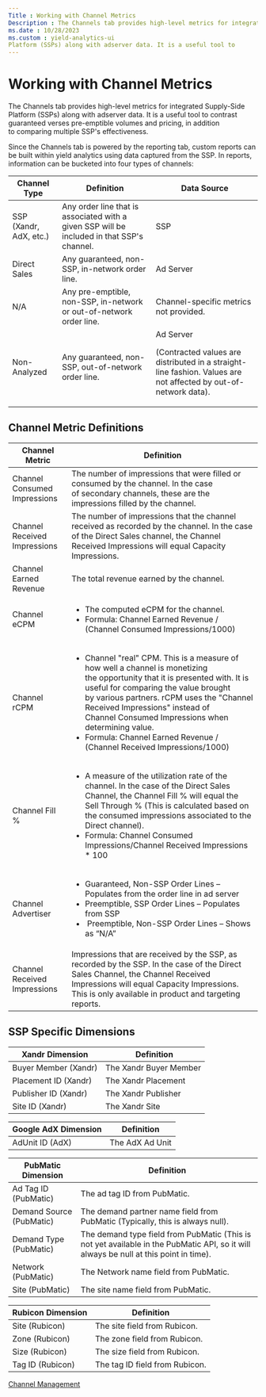 ```yaml
---
Title : Working with Channel Metrics
Description : The Channels tab provides high-level metrics for integrated Supply-Side
ms.date : 10/28/2023
ms.custom : yield-analytics-ui
Platform (SSPs) along with adserver data. It is a useful tool to
---
```



# Working with Channel Metrics



The Channels tab provides high-level metrics for integrated Supply-Side
Platform (SSPs) along with adserver data. It is a useful tool to
contrast guaranteed verses pre-emptible volumes and pricing, in addition
to comparing multiple SSP's effectiveness.

Since the Channels tab is powered by the reporting tab, custom reports
can be built within yield analytics using data captured from the SSP. In
reports, information can be bucketed into four types of channels:

<table class="table">
<thead class="thead">
<tr class="header row">
<th id="ID-000034a1__entry__1" class="entry">Channel Type</th>
<th id="ID-000034a1__entry__2" class="entry">Definition</th>
<th id="ID-000034a1__entry__3" class="entry">Data Source</th>
</tr>
</thead>
<tbody class="tbody">
<tr class="odd row">
<td class="entry" headers="ID-000034a1__entry__1">SSP (<span
class="ph">Xandr, AdX, etc.)</td>
<td class="entry" headers="ID-000034a1__entry__2">Any order line that is
associated with a given SSP will be included in that SSP's channel.</td>
<td class="entry" headers="ID-000034a1__entry__3">SSP</td>
</tr>
<tr class="even row">
<td class="entry" headers="ID-000034a1__entry__1">Direct Sales</td>
<td class="entry" headers="ID-000034a1__entry__2">Any guaranteed,
non-SSP, in-network order line.</td>
<td class="entry" headers="ID-000034a1__entry__3">Ad Server</td>
</tr>
<tr class="odd row">
<td class="entry" headers="ID-000034a1__entry__1">N/A</td>
<td class="entry" headers="ID-000034a1__entry__2">Any pre-emptible,
non-SSP, in-network or out-of-network order line.</td>
<td class="entry" headers="ID-000034a1__entry__3">Channel-specific
metrics not provided.</td>
</tr>
<tr class="even row">
<td class="entry" headers="ID-000034a1__entry__1">Non-Analyzed</td>
<td class="entry" headers="ID-000034a1__entry__2">Any guaranteed,
non-SSP, out-of-network order line.</td>
<td class="entry" headers="ID-000034a1__entry__3">Ad Server
<p>(Contracted values are distributed in a straight-line fashion. Values
are not affected by out-of-network data).</p></td>
</tr>
</tbody>
</table>



## Channel Metric Definitions

<table class="table">
<thead class="thead">
<tr class="header row">
<th id="ID-000034a1__entry__16" class="entry">Channel Metric</th>
<th id="ID-000034a1__entry__17" class="entry">Definition</th>
</tr>
</thead>
<tbody class="tbody">
<tr class="odd row">
<td class="entry" headers="ID-000034a1__entry__16">Channel Consumed
Impressions</td>
<td class="entry" headers="ID-000034a1__entry__17">The number of
impressions that were filled or consumed by the channel. In the case
of secondary channels, these are the impressions filled by the
channel.</td>
</tr>
<tr class="even row">
<td class="entry" headers="ID-000034a1__entry__16">Channel Received
Impressions</td>
<td class="entry" headers="ID-000034a1__entry__17">The number of
impressions that the channel received as recorded by the channel. In
the case of the Direct Sales channel, the Channel Received Impressions
will equal Capacity Impressions.</td>
</tr>
<tr class="odd row">
<td class="entry" headers="ID-000034a1__entry__16">Channel Earned
Revenue</td>
<td class="entry" headers="ID-000034a1__entry__17">The total revenue
earned by the channel.</td>
</tr>
<tr class="even row">
<td class="entry" headers="ID-000034a1__entry__16">Channel eCPM</td>
<td class="entry" headers="ID-000034a1__entry__17"><ul>
<li>The computed eCPM for the channel.</li>
<li>Formula: Channel Earned Revenue / (Channel Consumed
Impressions/1000)</li>
</ul></td>
</tr>
<tr class="odd row">
<td class="entry" headers="ID-000034a1__entry__16">Channel rCPM</td>
<td class="entry" headers="ID-000034a1__entry__17"><ul>
<li>Channel "real" CPM. This is a measure of how well a channel is
monetizing the opportunity that it is presented with. It is useful for
comparing the value brought by various partners. rCPM uses the "Channel
Received Impressions" instead of Channel Consumed Impressions when
determining value.</li>
<li>Formula: Channel Earned Revenue / (Channel Received
Impressions/1000)</li>
</ul></td>
</tr>
<tr class="even row">
<td class="entry" headers="ID-000034a1__entry__16">Channel Fill %</td>
<td class="entry" headers="ID-000034a1__entry__17"><ul>
<li>A measure of the utilization rate of the channel. In the case of the
Direct Sales Channel, the Channel Fill % will equal the Sell Through %
(This is calculated based on the consumed impressions associated to the
Direct channel).</li>
<li>Formula: Channel Consumed Impressions/Channel Received Impressions *
100</li>
</ul></td>
</tr>
<tr class="odd row">
<td class="entry" headers="ID-000034a1__entry__16">Channel
Advertiser</td>
<td class="entry" headers="ID-000034a1__entry__17"><ul>
<li>Guaranteed, Non-SSP Order Lines – Populates from the order line in
ad server</li>
<li>Preemptible, SSP Order Lines – Populates from SSP</li>
<li> Preemptible, Non-SSP Order Lines – Shows as “N/A”</li>
</ul></td>
</tr>
<tr class="even row">
<td class="entry" headers="ID-000034a1__entry__16">Channel Received
Impressions</td>
<td class="entry" headers="ID-000034a1__entry__17">Impressions that are
received by the SSP, as recorded by the SSP. In the case of the Direct
Sales Channel, the Channel Received Impressions will equal
Capacity Impressions. This is only available in product and targeting
reports.</td>
</tr>
</tbody>
</table>





## SSP Specific Dimensions

<table class="table">
<thead class="thead">
<tr class="header row">
<th id="ID-000034a1__entry__34" class="entry"><span
class="ph">Xandr Dimension</th>
<th id="ID-000034a1__entry__35" class="entry"> Definition</th>
</tr>
</thead>
<tbody class="tbody">
<tr class="odd row">
<td class="entry" headers="ID-000034a1__entry__34">Buyer Member (<span
class="ph">Xandr)</td>
<td class="entry" headers="ID-000034a1__entry__35">The <span
class="ph">Xandr Buyer Member</td>
</tr>
<tr class="even row">
<td class="entry" headers="ID-000034a1__entry__34">Placement ID (<span
class="ph">Xandr)</td>
<td class="entry" headers="ID-000034a1__entry__35">The <span
class="ph">Xandr Placement</td>
</tr>
<tr class="odd row">
<td class="entry" headers="ID-000034a1__entry__34">Publisher ID (<span
class="ph">Xandr)</td>
<td class="entry" headers="ID-000034a1__entry__35">The <span
class="ph">Xandr Publisher</td>
</tr>
<tr class="even row">
<td class="entry" headers="ID-000034a1__entry__34">Site ID (<span
class="ph">Xandr)</td>
<td class="entry" headers="ID-000034a1__entry__35">The <span
class="ph">Xandr Site</td>
</tr>
</tbody>
</table>

<table class="table">
<thead class="thead">
<tr class="header row">
<th id="ID-000034a1__entry__44" class="entry">Google AdX Dimension</th>
<th id="ID-000034a1__entry__45" class="entry">Definition</th>
</tr>
</thead>
<tbody class="tbody">
<tr class="odd row">
<td class="entry" headers="ID-000034a1__entry__44">AdUnit ID (AdX)</td>
<td class="entry" headers="ID-000034a1__entry__45">The AdX Ad Unit</td>
</tr>
</tbody>
</table>

<table class="table">
<thead class="thead">
<tr class="header row">
<th id="ID-000034a1__entry__48" class="entry">PubMatic Dimension</th>
<th id="ID-000034a1__entry__49" class="entry">Definition</th>
</tr>
</thead>
<tbody class="tbody">
<tr class="odd row">
<td class="entry" headers="ID-000034a1__entry__48">Ad Tag ID
(PubMatic)</td>
<td class="entry" headers="ID-000034a1__entry__49">The ad tag ID from
PubMatic.</td>
</tr>
<tr class="even row">
<td class="entry" headers="ID-000034a1__entry__48">Demand Source
(PubMatic)</td>
<td class="entry" headers="ID-000034a1__entry__49">The demand partner
name field from PubMatic (Typically, this is always null).</td>
</tr>
<tr class="odd row">
<td class="entry" headers="ID-000034a1__entry__48">Demand Type
(PubMatic)</td>
<td class="entry" headers="ID-000034a1__entry__49">The demand type field
from PubMatic (This is not yet available in the PubMatic API, so it will
always be null at this point in time).</td>
</tr>
<tr class="even row">
<td class="entry" headers="ID-000034a1__entry__48">Network
(PubMatic)</td>
<td class="entry" headers="ID-000034a1__entry__49">The Network name
field from PubMatic.</td>
</tr>
<tr class="odd row">
<td class="entry" headers="ID-000034a1__entry__48">Site (PubMatic)</td>
<td class="entry" headers="ID-000034a1__entry__49">The site name field
from PubMatic.</td>
</tr>
</tbody>
</table>

<table class="table">
<thead class="thead">
<tr class="header row">
<th id="ID-000034a1__entry__60" class="entry">Rubicon Dimension</th>
<th id="ID-000034a1__entry__61" class="entry">Definition</th>
</tr>
</thead>
<tbody class="tbody">
<tr class="odd row">
<td class="entry" headers="ID-000034a1__entry__60">Site (Rubicon)</td>
<td class="entry" headers="ID-000034a1__entry__61">The site field from
Rubicon.</td>
</tr>
<tr class="even row">
<td class="entry" headers="ID-000034a1__entry__60">Zone (Rubicon)</td>
<td class="entry" headers="ID-000034a1__entry__61">The zone field from
Rubicon.</td>
</tr>
<tr class="odd row">
<td class="entry" headers="ID-000034a1__entry__60">Size (Rubicon)</td>
<td class="entry" headers="ID-000034a1__entry__61">The size field from
Rubicon.</td>
</tr>
<tr class="even row">
<td class="entry" headers="ID-000034a1__entry__60">Tag ID (Rubicon)</td>
<td class="entry" headers="ID-000034a1__entry__61">The tag ID field from
Rubicon.</td>
</tr>
</tbody>
</table>






<a href="channel-management.md" class="link">Channel
Management</a>






